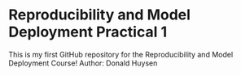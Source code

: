 # Reproducibility and Model Deployment Practical 1
This is my first GitHub repository for the Reproducibility and Model Deployment Course!
Author: Donald Huysen

